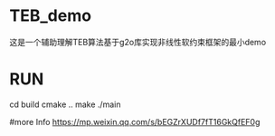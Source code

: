 # TEB_demo
这是一个辅助理解TEB算法基于g2o库实现非线性软约束框架的最小demo

# RUN
cd build
cmake ..
make
./main


#more Info
https://mp.weixin.qq.com/s/bEGZrXUDf7fT16GkQfEF0g
